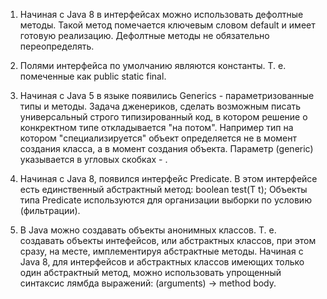 1. Начиная с Java 8 в интерфейсах можно использовать дефолтные методы. 
Такой метод помечается ключевым словом default и имеет готовую реализацию. 
Дефолтные методы не обязательно переопределять.

2. Полями интерфейса по умолчанию являются константы. Т. е. помеченные как public static final.

3. Начиная с Java 5 в языке появились Generics - параметризованные типы и методы. 
Задача дженериков, сделать возможным писать универсальный строго типизированный код, в котором решение
о конкректном типе откладывается "на потом". Например тип на котором "специализируется" объект 
определяется не в момент создания класса, а в момент создания объекта. 
Параметр (generic) указывается в угловых скобках - <T>.

4. Начиная с Java 8, появился интерфейс Predicate<T>. 
В этом интерфейсе есть единственный абстрактный метод: boolean test(T t); 
Объекты типа Predicate используются для организации выборки по условию (фильтрации). 

5. В Java можно создавать объекты анонимных классов. Т. е. создавать объекты интефейсов, или абстрактных классов, 
при этом сразу, на месте, имплементируя абстрактные методы. Начиная с Java 8, для интерфейсов и абстрактных классов 
имеющих только один абстрактный метод, можно использовать упрощенный синтаксис лямбда выражений: 
(arguments) -> method body. 
